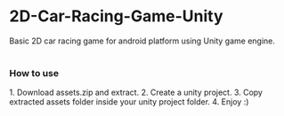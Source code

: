 # 2D-Car-Racing-Game-Unity
Basic 2D car racing game for android platform using Unity game engine.
<br>
<br>
<h3>How to use</h3>
1. Download assets.zip and extract.
2. Create a unity project.
3. Copy extracted assets folder inside your unity project folder.
4. Enjoy :)
